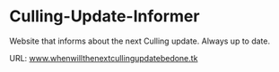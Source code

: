 # Culling-Update-Informer

Website that informs about the next Culling update. Always up to date.

URL: www.whenwillthenextcullingupdatebedone.tk
